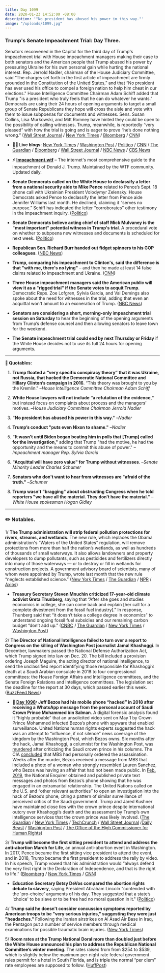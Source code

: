 ```yaml
---
title: Day 1099
date: 2020-01-23 14:52:00 -08:00
description: '"No president has abused his power in this way."'
image: "/uploads/1099.jpg"
---
```


### Trump's Senate Impeachment Trial: Day Three.

Senators reconvened in the Capitol for the third day of Trump's impeachment trial with House impeachment managers making their case to both senators and the American people that Trump abused his power by pressuring Ukraine for his own personal gain while hurting the national interest. Rep. Jerrold Nadler, chairman of the House Judiciary Committee, said “The charges set forth in the first article of impeachment are firmly grounded in the Constitution of the United States,” and that “No president has ever used his office to compel a foreign nation to help him cheat in our elections." House Intelligence Committee Chairman Adam Schiff added that Trump "is a president who truly feels that he can do whatever he wants." Democrats are using their 24 hours of opening arguments to target a small group of Senate Republicans they hope will cross the aisle and vote with them to issue subpoenas for documents and witnesses. Sens. Susan Collins, Lisa Murkowski, and Mitt Romney have hinted they could be open to the possibility of calling witnesses. Trump, meanwhile, is reportedly “very pleased” with how the trial is going and is eager to prove “he’s done nothing wrong.” ([Wall Street Journal](https://www.wsj.com/articles/long-way-to-go-as-opening-impeachment-arguments-enter-second-day-11579777201?mod=article_inline) / [New York Times](https://www.nytimes.com/2020/01/23/us/politics/trump-impeachment-hearing-today.html) / [Bloomberg](https://www.bloomberg.com/news/articles/2020-01-23/house-democrats-focus-on-constitutional-case-against-trump) / [CNN](https://www.cnn.com/2020/01/23/politics/senate-impeachment-trial-day-3/index.html))

* **👨‍💻 Live blogs**: [New York Times](https://www.nytimes.com/live/2020/impeachment-trial-live-01-23) / [Washington Post](https://www.washingtonpost.com/politics/impeachment-trial-live-updates/2020/01/23/ac685e4e-3dce-11ea-baca-eb7ace0a3455_story.html) / [Politico](https://www.politico.com/news/2020/01/23/senate-impeachment-trial-live-coverage-and-highlights-102702) / [CNN](https://www.cnn.com/politics/live-news/trump-impeachment-trial-01-23-20/index.html) / [The Guardian](https://www.theguardian.com/us-news/live/2020/jan/23/donald-trump-impeachment-trial-news-today-senate-democrats-live) / [Bloomberg](https://www.bloomberg.com/news/articles/2020-01-23/house-portrays-trump-as-risk-to-security-impeachment-update) / [Wall Street Journal](https://www.wsj.com/livecoverage/trump-impeachment-trial) / [NBC News](https://www.nbcnews.com/politics/trump-impeachment-inquiry/live-blog/live-trump-impeachment-senate-trial-coverage-n1119061) / [CBS News](https://www.cbsnews.com/live-updates/trump-impeachment-trial-democrats-detail-trump-ukraine-timeline-in-opening-arguments-2020-01-23/)

* **⚡️ [Impeachment.wtf](https://talk.whatthefuckjusthappenedtoday.com/t/the-impeachment-of-president-donald-j-trump/4547)** – The internet's most comprehensive guide to the impeachment of Donald J. Trump. Maintained by the WTF community. Updated daily.

* **Senate Democrats called on the White House to declassify a letter from a national security aide to Mike Pence** related to Pence’s Sept. 18 phone call with Ukrainian President Volodymyr Zelensky. House Democrats asked Pence to declassify the letter from Pence aide Jennifer Williams last month. He declined, claiming it “serves no purpose.” Schiff has indicated the letter “corroborates” other testimony in the impeachment inquiry. ([Politico](https://www.politico.com/news/2020/01/23/mike-pence-impeachment-evidence-102756))

* **Senate Democrats believe acting chief of staff Mick Mulvaney is the "most important" potential witness in Trump's trial**. A procedural vote on whether to subpoena new witnesses and documents is scheduled for next week. ([Politico](https://www.politico.com/news/2020/01/23/mick-mulvaney-trump-impeachment-102758))

* **Republican Sen. Richard Burr handed out fidget spinners to his GOP colleagues**. ([NBC News](https://www.nbcnews.com/politics/trump-impeachment-inquiry/gop-senators-turn-fidget-spinner-toys-during-trump-impeachment-trial-n1121401))

* **Trump, comparing his impeachment to Clinton's, said the difference is that "with me, there's no lying"** – and then he made at least 14 false claims related to impeachment and Ukraine. ([CNN](https://www.cnn.com/2020/01/23/politics/fact-check-trump-false-impeachment-wednesday/index.html))

* **Three House impeachment managers said the American public will view it as a "rigged trial" if the Senate votes to acquit Trump**. Democratic Reps. Zoe Lofgren, Sylvia Garcia, and Val Demings also spoke about the need for witnesses in the trial, adding that even an acquittal won't amount to an exoneration of Trump. ([NBC News](https://www.nbcnews.com/politics/trump-impeachment-inquiry/three-women-impeachment-managers-say-public-will-see-trial-rigged-n1121271))

* **Senators are considering a short, morning-only impeachment trial session on Saturday** to hear the beginning of the opening arguments from Trump’s defense counsel and then allowing senators to leave town for the weekend.

* **The Senate impeachment trial could end by next Thursday or Friday** if the White House decides not to use its full 24 hours for opening arguments.

---

**💬 Quotables:**

1. **Trump floated a “very specific conspiracy theory” that it was Ukraine, not Russia, that hacked the Democratic National Committee and Hillary Clinton’s campaign in 2016**. “This theory was brought to you by the Kremlin." –*House Intelligence Committee Chairman Adam Schiff*

2. **White House lawyers will not include “a refutation of the evidence,"** but instead focus on complaints about process and the managers’ motives. –*House Judiciary Committee Chairman Jerrold Nadler*

3. **"No president has abused his power in this way."** –*Nadler*

4. **Trump’s conduct "puts even Nixon to shame."** –*Nadler*

5. **"It wasn't until Biden began beating him in polls that \[Trump\] called for the investigation,"** adding that Trump "had the motive, he had the opportunity and the means to commit this abuse of power." –*Impeachment manager Rep. Sylvia Garcia*

6. **"Acquittal will have zero value" for Trump without witnesses**. –*Senate Minority Leader Charles Schumer*

7. **Senators who don't want to hear from witnesses are "afraid of the truth."** –*Schumer*

8. **Trump wasn't "bragging" about obstructing Congress when he told reporters "we have all the material. They don't have the material."** –*White House spokesman Hogan Gidley*

---

### ✏️ Notables.

1/ **The Trump administration will strip federal pollution protections for rivers, streams, and wetlands**. The new rule, which replaces the Obama administration's “Waters of the United States” regulation, will remove protections from more than half the nation’s wetlands, as well as hundreds of thousands of small waterways. It also allows landowners and property developers to dump pollutants, such as pesticides and fertilizers directly into many of those waterways — or to destroy or fill in wetlands for construction projects. A government advisory board of scientists, many of whom were appointed by Trump, wrote last month that the new rule “neglects established science.” ([New York Times](https://www.nytimes.com/2020/01/22/climate/trump-environment-water.html) / [The Guardian](https://www.theguardian.com/business/2020/jan/23/trump-weakened-environmental-laws-after-bp-lobbying) / [NPR](https://www.npr.org/2020/01/23/798809951/trump-administration-is-rolling-back-obama-era-protections-for-smaller-waterways) / [Axios](https://www.axios.com/trump-waterways-protections-repeal-366966b4-4ac8-478b-9a8e-c2ed65182e96.html))

* **Treasury Secretary Steven Mnuchin criticized 17-year-old climate activist Greta Thunberg**, saying that “After she goes and studies economics in college, she can come back and explain \[her call for a complete divestment from the fossil fuel industry\].” In response, Thunberg said that “it doesn’t take a college degree in economics” to understand ongoing fossil fuel subsidies and our remaining carbon budget “don’t add up.” ([CNBC](https://www.cnbc.com/2020/01/23/davos-2020-mnuchin-criticizes-thunberg-says-she-should-study-economics-at-college.html) / [The Guardian](https://www.theguardian.com/business/2020/jan/23/greta-thunberg-told-to-study-economics-by-us-treasury-secretary-steven-mnuchin) / [New York Times](https://www.nytimes.com/2020/01/23/climate/greta-thunberg-steve-mnuchin.html) / [Washington Post](https://www.washingtonpost.com/politics/2020/01/23/mnuchin-said-thunberg-needed-study-economics-before-offering-climate-proposals-so-we-talked-an-economist/))

2/ **The Director of National Intelligence failed to turn over a report to Congress on the killing of Washington Post journalist Jamal Khashoggi**. In December, lawmakers passed the National Defense Authorization Act, which Trump signed into law on Dec. 20. The bill included a provision ordering Joseph Maguire, the acting director of national intelligence, to send the unclassified report identifying those responsible for Khashoggi’s death at a Saudi Arabian consulate in 2018 to four congressional committees: the House Foreign Affairs and Intelligence committees, and the Senate Foreign Relations and Intelligence committees. The legislation set the deadline for the report at 30 days, which passed earlier this week. ([BuzzFeed News](https://www.buzzfeednews.com/article/emmaloop/jamal-khashoggi-report-odni))

* **📌 [Day 1098](https://whatthefuckjusthappenedtoday.com/2020/01/22/day-1098/): Jeff Bezos had his mobile phone “hacked” in 2018 after receiving a WhatsApp message from the personal account of Saudi Crown Prince Mohammed bin Salman**. A digital forensic analysis found it “highly probable” that an unsolicited video sent on May 1 by Crown Prince Mohammed infected Bezos’s phone with spyware that enabled surveillance. United Nations human rights experts suggested the hack was an attempt to “influence, if not silence” news coverage of the kingdom by the Washington Post, which Bezos owns. Six months after the hack, Jamal Khashoggi, a columnist for the Washington Post, was [murdered](https://whatthefuckjusthappenedtoday.com/2018/10/10/day-629/#2-trump-said-he-will-speak-to-saudi) after criticizing the Saudi crown prince in his columns. The CIA [concluded](https://whatthefuckjusthappenedtoday.com/2018/11/19/day-669/#1-the-cia-concluded-that-saudi-crown) that MBS had personally ordered the assassination. Weeks after the murder, Bezos received a message from MBS that included a photo of a woman who strongly resembled Lauren Sanchez, who Bezos was having an affair that had not been made public. In [Feb. 2019](https://whatthefuckjusthappenedtoday.com/2019/02/08/day-750/#trump%E2%80%99s-inauguration-committee-overp), the National Enquirer obtained and published private text messages and photos from Bezos’s phone showing that he was engaged in an extramarital relationship. The United Nations called on the U.S. and “other relevant authorities” to open an investigation into the hack of Bezos’s phone, citing a pattern of similar surveillance of perceived critics of the Saudi government. Trump and Jared Kushner have maintained close ties with the crown prince despite international outcry over Khashoggi’s death and the assessment by Trump’s own intelligence services that the crown prince was likely involved. ([The Guardian](https://www.theguardian.com/technology/2020/jan/21/amazon-boss-jeff-bezoss-phone-hacked-by-saudi-crown-prince) / [New York Times](https://www.nytimes.com/2020/01/22/world/middleeast/bezos-phone-hacked.html) / [TechCrunch](https://techcrunch.com/2020/01/22/bezos-nso-group-hack/) / [Wall Street Journal](https://www.wsj.com/articles/u-n-experts-say-hacking-of-bezoss-phone-suggests-effort-to-influence-news-coverage-11579704647) /[Daily Beast](https://www.thedailybeast.com/mbs-taunted-jeff-bezos-over-affair-before-national-enquirer-story-broke) / [Washington Post](https://www.washingtonpost.com/politics/un-ties-alleged-phone-hacking-to-posts-coverage-of-saudi-arabia/2020/01/22/a0bc63ba-3d1f-11ea-b90d-5652806c3b3a_story.html) / [The Office of the High Commissioner for Human Rights](https://www.ohchr.org/EN/NewsEvents/Pages/DisplayNews.aspx?NewsID=25488&LangID=E))

3/ **Trump will become the first sitting president to attend and address the anti-abortion March for Life**, an annual anti-abortion event in Washington. In 2017, Pence became the first sitting vice president to attend the event, and in 2018, Trump became the first president to address the rally by video. In his speech, Trump vowed that his administration would “always defend the very first right in the Declaration of Independence, and that is the right to life.” ([Bloomberg](https://www.bloomberg.com/news/articles/2020-01-22/trump-to-attend-anti-abortion-march-in-first-for-u-s-president) / [New York Times](https://www.nytimes.com/2020/01/22/us/politics/trump-march-for-life.html) / [CNN](https://www.cnn.com/2020/01/22/politics/trump-march-for-life/index.html))

* **Education Secretary Betsy DeVos compared the abortion rights debate to slavery**, saying President Abraham Lincoln "contended with the 'pro-choice' arguments of his day. They suggested that a state’s 'choice' to be slave or to be free had no moral question in it." ([Politico](https://www.politico.com/news/2020/01/23/devos-compares-abortion-rights-debate-to-slavery-102895))

4/ **Trump said he doesn't consider concussion symptoms reported by American troops to be "very serious injuries," suggesting they were just "headaches."** Following the Iranian airstrikes on Al Asad Air Base in Iraq, the Pentagon put a number of service members through medical examinations for possible traumatic brain injuries. ([New York Times](https://www.nytimes.com/2020/01/22/world/middleeast/trump-iraq-brain-injuries.html))

5/ **Room rates at the Trump National Doral more than doubled just before the White House announced his plan to address the Republican National Committee’s winter meeting**. The rates raised from from $254 to $539, which is slightly below the maximum per-night rate federal government rules permit for a hotel in South Florida, and is triple the normal “per diem” rate employees are supposed to follow. ([HuffPost](https://www.huffpost.com/entry/trump-doral-room-rates_n_5e285b24c5b6779e9c2b6521))